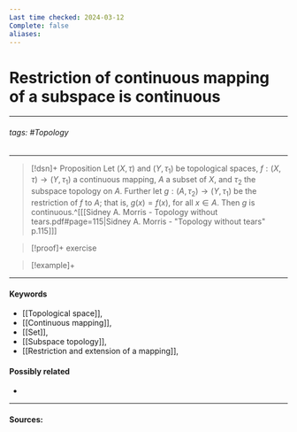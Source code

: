 ```yaml
---
Last time checked: 2024-03-12
Complete: false
aliases:
---
```

# Restriction of continuous mapping of a subspace is continuous
***
###### tags: #Topology 
***
>[!dsn]+ Proposition
>Let $(X,\tau)$ and $(Y,\tau_{1})$ be topological spaces, $f:(X,\tau)\to(Y,\tau_{1})$ a continuous mapping, $A$ a subset of $X$, and $\tau_{2}$ the subspace topology on $A$. Further let $g:(A,\tau_{2})\to(Y,\tau_{1})$ be the restriction of $f$ to $A$; that is, $g(x)=f(x)$, for all $x\in A$. Then $g$ is continuous.^[[[Sidney A. Morris - Topology without tears.pdf#page=115|Sidney A. Morris - "Topology without tears" p.115]]]

>[!proof]+
>exercise

>[!example]+
>
***
#### Keywords
- [[Topological space]],
- [[Continuous mapping]],
- [[Set]],
- [[Subspace topology]],
- [[Restriction and extension of a mapping]],
#### Possibly related
- 
***
#### Sources: